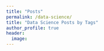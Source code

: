 ```yaml
---
title: "Posts"
permalink: /data-science/
title: "Data Science Posts by Tags"
author_profile: true
header:
  image:
---
```

